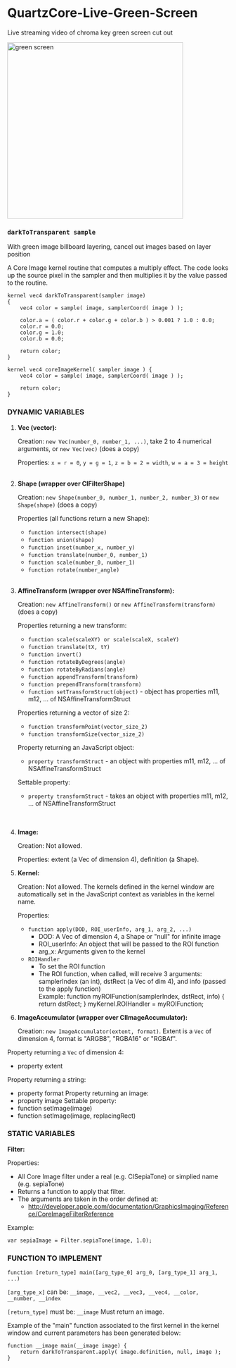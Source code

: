 # QuartzCore-Live-Green-Screen
Live streaming video of chroma key green screen cut out

<img src="https://s3.amazonaws.com/cerenity/SOResources/greenscreen.png" width="400" height="400" alt="green screen" />


### `darkToTransparent sample`

With green image billboard layering, cancel out images based on layer position

A Core Image kernel routine that computes a multiply effect.
The code looks up the source pixel in the sampler and then multiplies it by the value passed to the routine.

	kernel vec4 darkToTransparent(sampler image)
	{
		vec4 color = sample( image, samplerCoord( image ) );

		color.a = ( color.r + color.g + color.b ) > 0.001 ? 1.0 : 0.0;
		color.r = 0.0;
		color.g = 1.0;
		color.b = 0.0;

		return color;
	}

	kernel vec4 coreImageKernel( sampler image ) {
		vec4 color = sample( image, samplerCoord( image ) );

		return color;
	}


### DYNAMIC VARIABLES

1. **Vec (vector):**

	Creation: `new Vec(number_0, number_1, ...)`, take 2 to 4 numerical arguments, or `new Vec(vec)` (does a copy)

	Properties: `x = r = 0`, `y = g = 1`, `z = b = 2 = width`, `w = a = 3 = height`
<br/><br/>
2. **Shape (wrapper over CIFilterShape)**

	Creation: `new Shape(number_0, number_1, number_2, number_3)` or `new Shape(shape)` (does a copy)

	Properties (all functions return a new Shape):
	- `function intersect(shape)`
	- `function union(shape)`
	- `function inset(number_x, number_y)`
	- `function translate(number_0, number_1)`
	- `function scale(number_0, number_1)`
	- `function rotate(number_angle)`
<br/><br/>
3. **AffineTransform (wrapper over NSAffineTransform):**

	Creation: `new AffineTransform()` or `new AffineTransform(transform)` (does a copy)

	Properties returning a new transform:
	- `function scale(scaleXY) or scale(scaleX, scaleY)`
	- `function translate(tX, tY)`
	- `function invert()`
	- `function rotateByDegrees(angle)`
	- `function rotateByRadians(angle)`
	- `function appendTransform(transform)`
	- `function prependTransform(transform)`
	- `function setTransformStruct(object)` - object has properties m11, m12, ... of NSAffineTransformStruct

	Properties returning a vector of size 2:
	- `function transformPoint(vector_size_2)`
	- `function transformSize(vector_size_2)`

	Property returning an JavaScript object:
	- `property transformStruct` - an object with properties m11, m12, ... of NSAffineTransformStruct

	Settable property:
	- `property transformStruct` - takes an object with properties m11, m12, ... of NSAffineTransformStruct
<br/><br/></br>
4. **Image:**

	Creation: Not allowed.

	Properties: extent (a Vec of dimension 4), definition (a Shape).

5. **Kernel:**

	Creation: Not allowed. The kernels defined in the kernel window are automatically set in the JavaScript context as variables in the kernel name.

	Properties:
	- `function apply(DOD, ROI_userInfo, arg_1, arg_2, ...)`
		* DOD: A Vec of dimension 4, a Shape or "null" for infinite image
		* ROI_userInfo: An object that will be passed to the ROI function
		* arg_x: Arguments given to the kernel
	- `ROIHandler`
		* To set the ROI function
		* The ROI function, when called, will receive 3 arguments:
		  samplerIndex (an int), dstRect (a Vec of dim 4), and info (passed to the apply function)  
		Example:
		        function myROIFunction(samplerIndex, dstRect, info) {
					return dstRect;
				}
				myKernel.ROIHandler = myROIFunction;

6. **ImageAccumulator (wrapper over CIImageAccumulator):**

	Creation: `new ImageAccumulator(extent, format)`. Extent is a `Vec` of dimension 4, format is "ARGB8", "RGBA16" or "RGBAf".

Property returning a `Vec` of dimension 4:
- property extent

Property returning a string:
- property format
Property returning an image:
- property image
Settable property:
- function setImage(image)
- function setImage(image, replacingRect)

### STATIC VARIABLES

**Filter:**

Properties:

 - All Core Image filter under a real (e.g. CISepiaTone) or simplied name (e.g. sepiaTone)
 - Returns a function to apply that filter.
 - The arguments are taken in the order defined at:
     - http://developer.apple.com/documentation/GraphicsImaging/Reference/CoreImageFilterReference

Example:

	var sepiaImage = Filter.sepiaTone(image, 1.0);

### FUNCTION TO IMPLEMENT

`function [return_type] main([arg_type_0] arg_0, [arg_type_1] arg_1, ...)`

`[arg_type_x]` can be:  `__image, __vec2, __vec3, __vec4, __color, __number, __index`

`[return_type]` must be: `__image`
Must return an image.

Example of the "main" function associated to the first kernel in the
kernel window and current parameters has been generated below:

	function __image main(__image image) {
		return darkToTransparent.apply( image.definition, null, image );
	}
